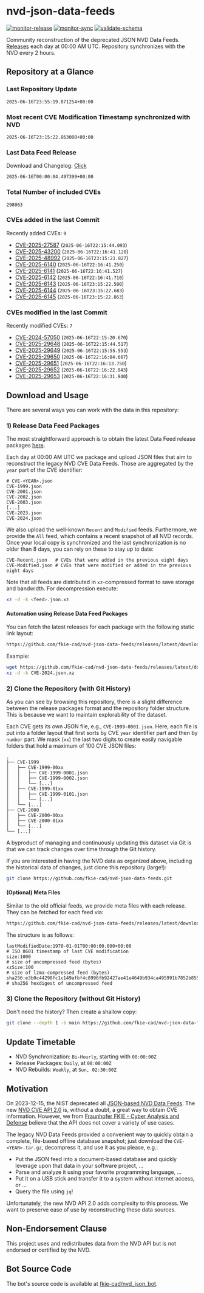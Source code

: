 # nvd-json-data-feeds

[![monitor-release](https://github.com/fkie-cad/nvd-json-data-feeds/actions/workflows/monitor_release.yml/badge.svg)](https://github.com/fkie-cad/nvd-json-data-feeds/actions/workflows/monitor_release.yml)
[![monitor-sync](https://github.com/fkie-cad/nvd-json-data-feeds/actions/workflows/monitor_sync.yml/badge.svg)](https://github.com/fkie-cad/nvd-json-data-feeds/actions/workflows/monitor_sync.yml)
[![validate-schema](https://github.com/fkie-cad/nvd-json-data-feeds/actions/workflows/validate_schema.yml/badge.svg)](https://github.com/fkie-cad/nvd-json-data-feeds/actions/workflows/validate_schema.yml)

Community reconstruction of the deprecated JSON NVD Data Feeds.
[Releases](https://github.com/fkie-cad/nvd-json-data-feeds/releases/latest) each day at 00:00 AM UTC.
Repository synchronizes with the NVD every 2 hours.

## Repository at a Glance

### Last Repository Update

```plain
2025-06-16T23:55:19.871254+00:00
```

### Most recent CVE Modification Timestamp synchronized with NVD

```plain
2025-06-16T23:15:22.863000+00:00
```

### Last Data Feed Release

Download and Changelog: [Click](https://github.com/fkie-cad/nvd-json-data-feeds/releases/latest)

```plain
2025-06-16T00:00:04.497399+00:00
```

### Total Number of included CVEs

```plain
298063
```

### CVEs added in the last Commit

Recently added CVEs: `9`

- [CVE-2025-27587](CVE-2025/CVE-2025-275xx/CVE-2025-27587.json) (`2025-06-16T22:15:44.093`)
- [CVE-2025-43200](CVE-2025/CVE-2025-432xx/CVE-2025-43200.json) (`2025-06-16T22:16:41.120`)
- [CVE-2025-48992](CVE-2025/CVE-2025-489xx/CVE-2025-48992.json) (`2025-06-16T23:15:21.827`)
- [CVE-2025-6140](CVE-2025/CVE-2025-61xx/CVE-2025-6140.json) (`2025-06-16T22:16:41.250`)
- [CVE-2025-6141](CVE-2025/CVE-2025-61xx/CVE-2025-6141.json) (`2025-06-16T22:16:41.527`)
- [CVE-2025-6142](CVE-2025/CVE-2025-61xx/CVE-2025-6142.json) (`2025-06-16T22:16:41.710`)
- [CVE-2025-6143](CVE-2025/CVE-2025-61xx/CVE-2025-6143.json) (`2025-06-16T23:15:22.500`)
- [CVE-2025-6144](CVE-2025/CVE-2025-61xx/CVE-2025-6144.json) (`2025-06-16T23:15:22.683`)
- [CVE-2025-6145](CVE-2025/CVE-2025-61xx/CVE-2025-6145.json) (`2025-06-16T23:15:22.863`)


### CVEs modified in the last Commit

Recently modified CVEs: `7`

- [CVE-2024-57050](CVE-2024/CVE-2024-570xx/CVE-2024-57050.json) (`2025-06-16T22:15:20.670`)
- [CVE-2025-29648](CVE-2025/CVE-2025-296xx/CVE-2025-29648.json) (`2025-06-16T22:15:44.517`)
- [CVE-2025-29649](CVE-2025/CVE-2025-296xx/CVE-2025-29649.json) (`2025-06-16T22:15:55.553`)
- [CVE-2025-29650](CVE-2025/CVE-2025-296xx/CVE-2025-29650.json) (`2025-06-16T22:16:04.667`)
- [CVE-2025-29651](CVE-2025/CVE-2025-296xx/CVE-2025-29651.json) (`2025-06-16T22:16:13.750`)
- [CVE-2025-29652](CVE-2025/CVE-2025-296xx/CVE-2025-29652.json) (`2025-06-16T22:16:22.843`)
- [CVE-2025-29653](CVE-2025/CVE-2025-296xx/CVE-2025-29653.json) (`2025-06-16T22:16:31.940`)


## Download and Usage

There are several ways you can work with the data in this repository:

### 1) Release Data Feed Packages

The most straightforward approach is to obtain the latest Data Feed release packages [here](https://github.com/fkie-cad/nvd-json-data-feeds/releases/latest).

Each day at 00:00 AM UTC we package and upload JSON files that aim to reconstruct the legacy NVD CVE Data Feeds.
Those are aggregated by the `year` part of the CVE identifier:

```
# CVE-<YEAR>.json
CVE-1999.json
CVE-2001.json
CVE-2002.json
CVE-2003.json
[...]
CVE-2023.json
CVE-2024.json
```

We also upload the well-known `Recent` and `Modified` feeds.
Furthermore, we provide the `All` feed, which contains a recent snapshot of all NVD records.
Once your local copy is synchronized and the last synchronization is no older than 8 days, you can rely on these to stay up to date:

```plain
CVE-Recent.json   # CVEs that were added in the previous eight days
CVE-Modified.json # CVEs that were modified or added in the previous eight days
```

Note that all feeds are distributed in `xz`-compressed format to save storage and bandwidth.
For decompression execute:

```sh
xz -d -k <feed>.json.xz
```

#### Automation using Release Data Feed Packages

You can fetch the latest releases for each package with the following static link layout:

```sh
https://github.com/fkie-cad/nvd-json-data-feeds/releases/latest/download/CVE-<YEAR>.json.xz
```

Example:

```sh
wget https://github.com/fkie-cad/nvd-json-data-feeds/releases/latest/download/CVE-2024.json.xz
xz -d -k CVE-2024.json.xz
```

### 2) Clone the Repository (with Git History)

As you can see by browsing this repository, there is a slight difference between the release packages format and the repository folder structure.
This is because we want to maintain explorability of the dataset.

Each CVE gets its own JSON file, e.g., `CVE-1999-0001.json`.
Here, each file is put into a folder layout that first sorts by CVE `year` identifier part and then by `number` part.
We mask (`xx`) the last two digits to create easily navigable folders that hold a maximum of 100 CVE JSON files:

```plain
.
├── CVE-1999
│   ├── CVE-1999-00xx
│   │   ├── CVE-1999-0001.json
│   │   ├── CVE-1999-0002.json
│   │   └── [...]
│   ├── CVE-1999-01xx
│   │   ├── CVE-1999-0101.json
│   │   └── [...]
│   └── [...]
├── CVE-2000
│   ├── CVE-2000-00xx
│   ├── CVE-2000-01xx
│   └── [...]
└── [...]
```

A byproduct of managing and continuously updating this dataset via Git is that we can track changes over time through the Git history.

If you are interested in having the NVD data as organized above, including the historical data of changes, just clone this repository (large!):

```sh
git clone https://github.com/fkie-cad/nvd-json-data-feeds.git
```

#### (Optional) Meta Files

Similar to the old official feeds, we provide meta files with each release. They can be fetched for each feed via:

```sh
https://github.com/fkie-cad/nvd-json-data-feeds/releases/latest/download/CVE-<YEAR>.meta
```

The structure is as follows:

```plain
lastModifiedDate:1970-01-01T00:00:00.000+00:00                          # ISO 8601 timestamp of last CVE modification
size:1000                                                               # size of uncompressed feed (bytes)
xzSize:100                                                              # size of lzma-compressed feed (bytes)
sha256:e3b0c44298fc1c149afbf4c8996fb92427ae41e4649b934ca495991b7852b855 # sha256 hexdigest of uncompressed feed
```

### 3) Clone the Repository (without Git History)

Don't need the history? Then create a shallow copy:

```sh
git clone --depth 1 -b main https://github.com/fkie-cad/nvd-json-data-feeds.git
```


## Update Timetable

* NVD Synchronization: `Bi-Hourly`, starting with `00:00:00Z`
* Release Packages: `Daily`, at `00:00:00Z`
* NVD Rebuilds: `Weekly`, at `Sun, 02:30:00Z`


## Motivation

On 2023-12-15, the NIST deprecated all [JSON-based NVD Data Feeds](https://nvd.nist.gov/vuln/data-feeds#divRetirementBanner-1).
The new [NVD CVE API 2.0](https://nvd.nist.gov/developers/vulnerabilities) is, without a doubt, a great way to obtain CVE information.
However, we from [Fraunhofer FKIE - Cyber Analysis and Defense](https://www.fkie.fraunhofer.de/en/departments/cad.html) believe that the API does not cover a variety of use cases.

The legacy NVD Data Feeds provided a convenient way to quickly obtain a complete, file-based offline database snapshot; just download the `CVE-<YEAR>.tar.gz`, decompress it, and use it as you please, e.g.:

- Put the JSON feed into a document-based database and quickly leverage upon that data in your software project, ...
- Parse and analyze it using your favorite programming language, ...
- Put it on a USB stick and transfer it to a system without internet access, or ...
- Query the file using `jq`!

Unfortunately, the new NVD API 2.0 adds complexity to this process.
We want to preserve ease of use by reconstructing these data sources.

## Non-Endorsement Clause

This project uses and redistributes data from the NVD API but is not endorsed or certified by the NVD.

## Bot Source Code

The bot's source code is available at [fkie-cad/nvd\_json\_bot](https://github.com/fkie-cad/nvd_json_bot).